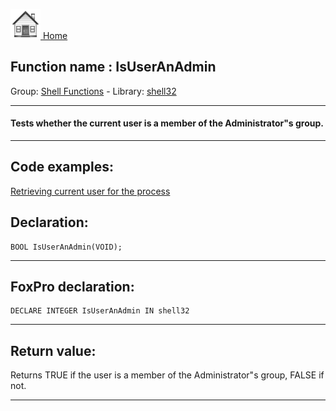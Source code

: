 [<img src="../../images/home.png"> Home ](https://github.com/VFPX/Win32API)  

## Function name : IsUserAnAdmin
Group: [Shell Functions](../../functions_group.md#Shell_Functions)  -  Library: [shell32](../../../libraries.md#shell32)  
***  


#### Tests whether the current user is a member of the Administrator"s group.
***  


## Code examples:
[Retrieving current user for the process](../../samples/sample_310.md)  

## Declaration:
```foxpro  
BOOL IsUserAnAdmin(VOID);  
```  
***  


## FoxPro declaration:
```foxpro  
DECLARE INTEGER IsUserAnAdmin IN shell32  
```  
***  


## Return value:
Returns TRUE if the user is a member of the Administrator"s group, FALSE if not.
  
***  

